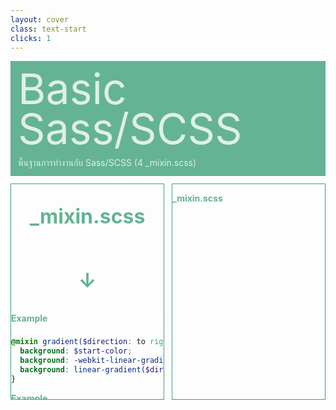 ```yaml
---
layout: cover
class: text-start
clicks: 1
---
```


<PageNumber :page="$page" />

<div v-click="[0, 2]" class="custom-background-title">
  <p class="custom-title"> Basic Sass/SCSS </p>
  <p class="custom-sub-title"> พื้นฐานการทำงานกับ Sass/SCSS (4 _mixin.scss) </p>
</div>
<div class="custom-container">
  <div
    v-click="[1, 2]"
    v-motion
    :initial="{ x: -400 }"
    :enter="{ x: 0 }"
    :leave="{ x: 400 }"
    class="custom-height-box custom-border-box pa-3"
  >
    <div class="mt-4">
      <div class="custom-display-title-side-page ml-5 mt-28 mb-45">
        <p class="custom-title-side-page"> _mixin.scss </p>
        <p class="custom-title-side-page"> ↓ </p>
      </div>
      <div class="custom-display-box-title">
        <p class="custom-display-subtitle-content-list">
          <span class="custom-subtitle-list"> Example </span>
          <span class="custom-content-list"> _mixin.scss </span>
        </p>
      </div>
<div class="custom-code-block mb-3">

```scss
@mixin gradient($direction: to right, $start-color, $end-color) {
  background: $start-color;
  background: -webkit-linear-gradient($direction, $start-color, $end-color);
  background: linear-gradient($direction, $start-color, $end-color);
}

```

</div>
      <div class="custom-display-box-title">
        <p class="custom-display-subtitle-content-list">
          <span class="custom-subtitle-list"> Example </span>
          <span class="custom-content-list"> วิธีใช้งาน _mixin.scss (ในไฟล์ *.vue) </span>
        </p>
      </div>
<div class="custom-code-block mb-3">

```html
<template>
  <p class="custom-mixin-default-direction-background"> default $direction </p>
  <p class="custom-mixin-custom-direction-background"> custom $direction </p>
</template>

<style lang="scss" scoped>
.custom-mixin-default-direction-background {
  background-color:  @include gradient($start-color: #f06894, $end-color: #4a90e2);
}
.custom-mixin-custom-direction-background {
  background-color:  @include gradient($direction: to bottom, $start-color: #f06894, $end-color: #4a90e2);
}
</style>
```

</div>
    </div>
  </div>
  <div
    v-click="[1, 2]"
    v-motion
    :initial="{ x: -400 }"
    :enter="{ x: 0 }"
    :leave="{ x: 400 }"
    class="custom-height-box custom-border-box pa-3 h-ful"
  >
    <div class="mt-28">
      <div>
        <p class="custom-subtitle-list"> _mixin.scss </p>
        <div class="custom-content-list">
          <p> _mixin.scss คือ ไฟล์สำหรับรวบรวม mixin ของ scss ซึ่งสามารถนำไปใช้ร่วมกับไฟล์ SCSS อื่น รวมถึงใน Style ของ Vue ได้
          </p>
        </div>
      </div>
    </div>
  </div>
</div>

<style scoped>
.slidev-layout {
  padding: 28px;
  background: #35485d;
  z-index: 2;
  ::-webkit-scrollbar {
    width: 4px !important;
    height: 4px !important;
  }
  ::-webkit-scrollbar-thumb {
    border-radius: 8px !important;
    background: grey !important;
  }
  ::-webkit-scrollbar-track {
    background: transparent !important;
  }
}
.slidev-layout pre {
  width: 426px;
  overflow: auto;
}
.slidev-code-wrapper .line {
  padding-right: 20px;
}
.custom-background-title {
  background-color: #3fa17b;
  padding: 12px;
  opacity: 0.8;
}
.custom-title {
  font-size: 68px;
  line-height: 4rem;
  margin: 0;
}
.custom-sub-title {
  margin-bottom: 0;
}
.custom-container {
  display: grid;
  grid-template-columns: 3fr 3fr;
  gap: 12px;
  padding-top: 12px;
}
.custom-height-box {
  max-height: 344px;
  height: 344px;
  overflow-y: auto;
  overflow-x: hidden;
}
.custom-border-box {
  border: 1px;
  border-style: solid;
  border-color: #3fa17b;
}
.custom-subtitle-list {
  display: block;
  font-weight: bold;
  color: #3fa17b !important;
}
.custom-display-title-side-page {
  display: flex;
  flex-direction: column;
  align-items: center;
  justify-content: center;
}
.custom-title-side-page {
  font-size: 32px;
  font-weight: bold;
  color: #3fa17b !important;
}
.custom-content-list p {
  margin: 0
}
.custom-display-box-title {
  display: flex;
  justify-content: start;
}
.custom-display-subtitle-content-list {
  display: flex;
  justify-content: space-between;
  width: 100%;
  margin: 0;
  margin-bottom: 8px
}
.custom-code-block {
  display: flex;
  flex-direction: column;
  align-items: start;
  justify-content: start;
  text-align: start;
}
p {
  color: white !important;
  opacity: 0.8 !important;
}
</style>

<!--
โดยในระบบนี้เราจะใช้ SCSS เป็นหลัก
-->